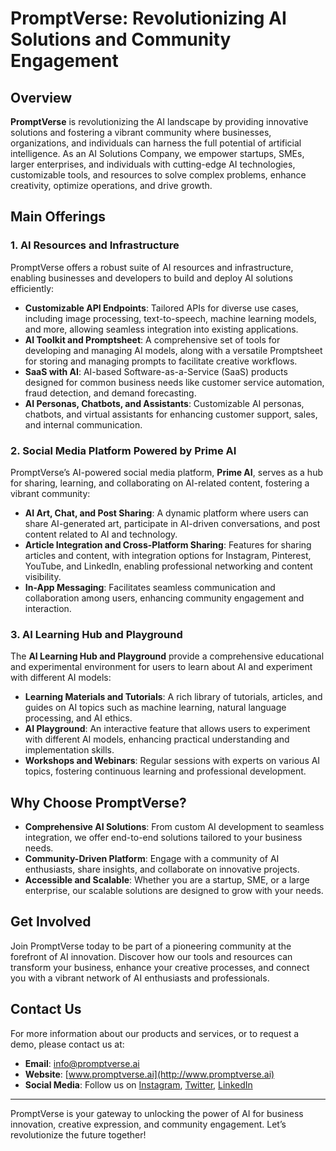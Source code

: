 # **PromptVerse: Revolutionizing AI Solutions and Community Engagement**

## **Overview**

**PromptVerse** is revolutionizing the AI landscape by providing innovative solutions and fostering a vibrant community where businesses, organizations, and individuals can harness the full potential of artificial intelligence. As an AI Solutions Company, we empower startups, SMEs, larger enterprises, and individuals with cutting-edge AI technologies, customizable tools, and resources to solve complex problems, enhance creativity, optimize operations, and drive growth.

## **Main Offerings**

### 1. **AI Resources and Infrastructure**

PromptVerse offers a robust suite of AI resources and infrastructure, enabling businesses and developers to build and deploy AI solutions efficiently:

- **Customizable API Endpoints**: Tailored APIs for diverse use cases, including image processing, text-to-speech, machine learning models, and more, allowing seamless integration into existing applications.
- **AI Toolkit and Promptsheet**: A comprehensive set of tools for developing and managing AI models, along with a versatile Promptsheet for storing and managing prompts to facilitate creative workflows.
- **SaaS with AI**: AI-based Software-as-a-Service (SaaS) products designed for common business needs like customer service automation, fraud detection, and demand forecasting.
- **AI Personas, Chatbots, and Assistants**: Customizable AI personas, chatbots, and virtual assistants for enhancing customer support, sales, and internal communication.

### 2. **Social Media Platform Powered by Prime AI**

PromptVerse’s AI-powered social media platform, **Prime AI**, serves as a hub for sharing, learning, and collaborating on AI-related content, fostering a vibrant community:

- **AI Art, Chat, and Post Sharing**: A dynamic platform where users can share AI-generated art, participate in AI-driven conversations, and post content related to AI and technology.
- **Article Integration and Cross-Platform Sharing**: Features for sharing articles and content, with integration options for Instagram, Pinterest, YouTube, and LinkedIn, enabling professional networking and content visibility.
- **In-App Messaging**: Facilitates seamless communication and collaboration among users, enhancing community engagement and interaction.

### 3. **AI Learning Hub and Playground**

The **AI Learning Hub and Playground** provide a comprehensive educational and experimental environment for users to learn about AI and experiment with different AI models:

- **Learning Materials and Tutorials**: A rich library of tutorials, articles, and guides on AI topics such as machine learning, natural language processing, and AI ethics.
- **AI Playground**: An interactive feature that allows users to experiment with different AI models, enhancing practical understanding and implementation skills.
- **Workshops and Webinars**: Regular sessions with experts on various AI topics, fostering continuous learning and professional development.

## **Why Choose PromptVerse?**

- **Comprehensive AI Solutions**: From custom AI development to seamless integration, we offer end-to-end solutions tailored to your business needs.
- **Community-Driven Platform**: Engage with a community of AI enthusiasts, share insights, and collaborate on innovative projects.
- **Accessible and Scalable**: Whether you are a startup, SME, or a large enterprise, our scalable solutions are designed to grow with your needs.

## **Get Involved**

Join PromptVerse today to be part of a pioneering community at the forefront of AI innovation. Discover how our tools and resources can transform your business, enhance your creative processes, and connect you with a vibrant network of AI enthusiasts and professionals.

## **Contact Us**

For more information about our products and services, or to request a demo, please contact us at:

- **Email**: [info@promptverse.ai](mailto:info@promptverse.ai)
- **Website**: [www.promptverse.ai](http://www.promptverse.ai)
- **Social Media**: Follow us on [Instagram](https://www.instagram.com/promptverse), [Twitter](https://twitter.com/promptverse), [LinkedIn](https://www.linkedin.com/company/promptverse)

---

PromptVerse is your gateway to unlocking the power of AI for business innovation, creative expression, and community engagement. Let’s revolutionize the future together!
